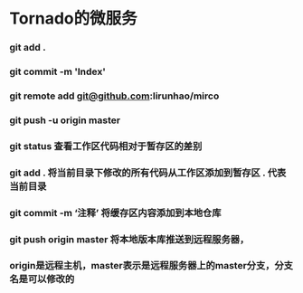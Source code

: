 # Tornado的微服务
### git add .
### git commit -m 'Index'
### git remote add git@github.com:lirunhao/mirco
### git push -u origin master 
### git status 查看工作区代码相对于暂存区的差别
### git add . 将当前目录下修改的所有代码从工作区添加到暂存区 . 代表当前目录
### git commit -m ‘注释’ 将缓存区内容添加到本地仓库
### git push origin master 将本地版本库推送到远程服务器， 
### origin是远程主机，master表示是远程服务器上的master分支，分支名是可以修改的

